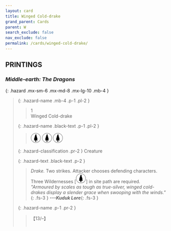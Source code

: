 ```yaml
---
layout: card
title: Winged Cold-drake
grand_parent: Cards
parent: W
search_exclude: false
nav_exclude: false
permalink: /cards/winged-cold-drake/
---
```


## PRINTINGS


### _Middle-earth: The Dragons_

{: .hazard .mx-sm-6 .mx-md-8 .mx-lg-10 .mb-4 }
> {: .hazard-name .mb-4 .p-1 .pl-2 }
> > <div class="hazard-mp">1</div>
> > <div class="card-name">Winged Cold-drake</div>
>
> {: .hazard-name .black-text .p-1 .pl-2 }
> > ![](/assets/images/wilderness.svg) ![](/assets/images/wilderness.svg) ![](/assets/images/wilderness.svg)
>
> {: .hazard-classification .pr-2 }
> Creature
>
> {: .hazard-text .black-text .p-2 }
> > _Drake._ Two strikes. Attacker chooses defending characters. Three Wildernesses \[![](/assets/images/wilderness.svg)] in site path are required. <br>_"Armoured by scales as tough as true-silver, winged cold-drakes display a slender grace when swooping with the winds."_{: .fs-3 } ***---&#65279;Kuduk Lore***{: .fs-3 } 
>
> {: .hazard-name .p-1 .pr-2 }
> > <div class="card-shield">【13/&ndash;】</div>
> > <div class="card-corruption">&nbsp;</div>
